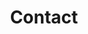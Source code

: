 ---
layout: page
title: Contact
permalink: /contact/
hero_title: Send us a "Howdy do!"
hero_text: Got a question, want to lend a hand, or just feel like checkin’ in? We’d love to hear from you—drop us a line anytime.
link:
    href: /#
    text: Holler at us

sections:
  - id: contact
    title: "How to get ahold of us"
    content:
      - "You may contact us either by using a secure Google form (linked below) or by emailing us at [hello@bcogrows.org](mailto:hello@bcogrows.org)."
---